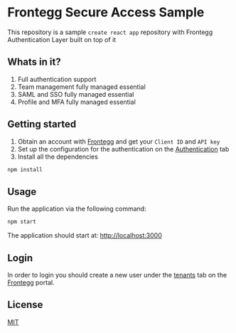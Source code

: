 # Frontegg Secure Access Sample

This repository is a sample ```create react app``` repository with Frontegg Authentication Layer built on top of it

## Whats in it?
1. Full authentication support
2. Team management fully managed essential
3. SAML and SSO fully managed essential
4. Profile and MFA fully managed essential

## Getting started

1. Obtain an account with [Frontegg](https://portal.frontegg.com) and get your ```Client ID``` and ```API key```
2. Set up the configuration for the authentication on the [Authentication](https://portal.frontegg.com/secure/authentication/general) tab
3. Install all the dependencies

```bash
npm install
```

## Usage

Run the application via the following command:

```bash
npm start
```

The application should start at: [http://localhost:3000](http://localhost:3000)

## Login

In order to login you should create a new user under the [tenants](https://portal.frontegg.com/secure/tenants/overview) tab on the [Frontegg](https://portal.frontegg.com) portal.

## License
[MIT](https://choosealicense.com/licenses/mit/)